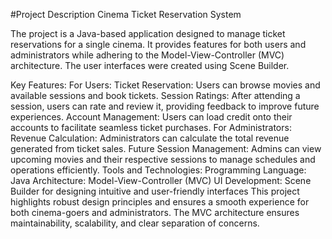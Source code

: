 #Project Description
Cinema Ticket Reservation System

The project is a Java-based application designed to manage ticket reservations for a single cinema. It provides features for both users and administrators while adhering to the Model-View-Controller (MVC) architecture. The user interfaces were created using Scene Builder.

Key Features:
For Users:
Ticket Reservation: Users can browse movies and available sessions and book tickets.
Session Ratings: After attending a session, users can rate and review it, providing feedback to improve future experiences.
Account Management: Users can load credit onto their accounts to facilitate seamless ticket purchases.
For Administrators:
Revenue Calculation: Administrators can calculate the total revenue generated from ticket sales.
Future Session Management: Admins can view upcoming movies and their respective sessions to manage schedules and operations efficiently.
Tools and Technologies:
Programming Language: Java
Architecture: Model-View-Controller (MVC)
UI Development: Scene Builder for designing intuitive and user-friendly interfaces
This project highlights robust design principles and ensures a smooth experience for both cinema-goers and administrators. The MVC architecture ensures maintainability, scalability, and clear separation of concerns.
